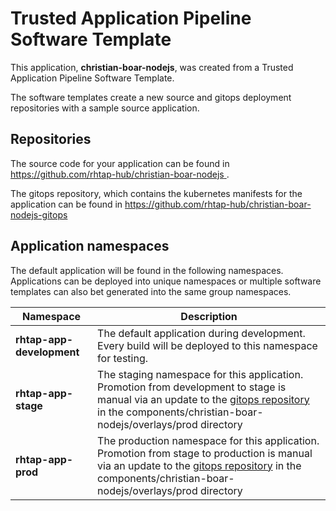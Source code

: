 # Trusted Application Pipeline Software Template

This application, **christian-boar-nodejs**, was created from a Trusted Application Pipeline Software Template.

The software templates create a new source and gitops deployment repositories with a sample source application. 

## Repositories

The source code for your application can be found in [https://github.com/rhtap-hub/christian-boar-nodejs ](https://github.com/rhtap-hub/christian-boar-nodejs ).
 
The gitops repository, which contains the kubernetes manifests for the application can be found in 
[https://github.com/rhtap-hub/christian-boar-nodejs-gitops ](https://github.com/rhtap-hub/christian-boar-nodejs-gitops ) 

## Application namespaces 

The default application will be found in the following namespaces. Applications can be deployed into unique namespaces or multiple software templates can also bet generated into the same group namespaces.  

|  Namespace   |  Description   |  
| -------- | -------- |   
| **rhtap-app-development** | The default application during development. Every build will be deployed to this namespace for testing. | 
| **rhtap-app-stage** | The staging namespace for this application. Promotion from development to stage is manual via an update to the [gitops repository](https://github.com/rhtap-hub/christian-boar-nodejs-gitops ) in the components/christian-boar-nodejs/overlays/prod directory |  
| **rhtap-app-prod** | The production namespace for this application. Promotion from stage to production is manual via an update to the [gitops repository](https://github.com/rhtap-hub/christian-boar-nodejs-gitops ) in the components/christian-boar-nodejs/overlays/prod directory | 